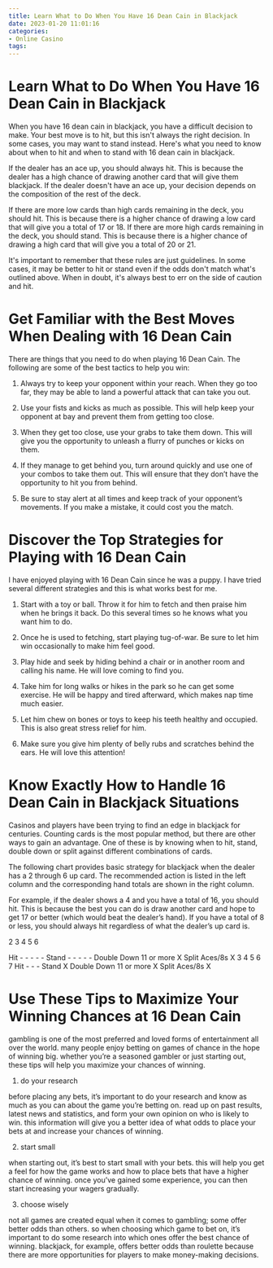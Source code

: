 ```yaml
---
title: Learn What to Do When You Have 16 Dean Cain in Blackjack 
date: 2023-01-20 11:01:16
categories:
- Online Casino
tags:
---
```



#  Learn What to Do When You Have 16 Dean Cain in Blackjack 

When you have 16 dean cain in blackjack, you have a difficult decision to make. Your best move is to hit, but this isn't always the right decision. In some cases, you may want to stand instead. Here's what you need to know about when to hit and when to stand with 16 dean cain in blackjack.

If the dealer has an ace up, you should always hit. This is because the dealer has a high chance of drawing another card that will give them blackjack. If the dealer doesn't have an ace up, your decision depends on the composition of the rest of the deck.

If there are more low cards than high cards remaining in the deck, you should hit. This is because there is a higher chance of drawing a low card that will give you a total of 17 or 18. If there are more high cards remaining in the deck, you should stand. This is because there is a higher chance of drawing a high card that will give you a total of 20 or 21.

It's important to remember that these rules are just guidelines. In some cases, it may be better to hit or stand even if the odds don't match what's outlined above. When in doubt, it's always best to err on the side of caution and hit.

#  Get Familiar with the Best Moves When Dealing with 16 Dean Cain 

There are things that you need to do when playing 16 Dean Cain. The following are some of the best tactics to help you win:

1. Always try to keep your opponent within your reach. When they go too far, they may be able to land a powerful attack that can take you out.

2. Use your fists and kicks as much as possible. This will help keep your opponent at bay and prevent them from getting too close.

3. When they get too close, use your grabs to take them down. This will give you the opportunity to unleash a flurry of punches or kicks on them.

4. If they manage to get behind you, turn around quickly and use one of your combos to take them out. This will ensure that they don’t have the opportunity to hit you from behind.

5. Be sure to stay alert at all times and keep track of your opponent’s movements. If you make a mistake, it could cost you the match.

#  Discover the Top Strategies for Playing with 16 Dean Cain 

I have enjoyed playing with 16 Dean Cain since he was a puppy. I have tried several different strategies and this is what works best for me.

1) Start with a toy or ball. Throw it for him to fetch and then praise him when he brings it back. Do this several times so he knows what you want him to do.

2) Once he is used to fetching, start playing tug-of-war. Be sure to let him win occasionally to make him feel good.

3) Play hide and seek by hiding behind a chair or in another room and calling his name. He will love coming to find you.

4) Take him for long walks or hikes in the park so he can get some exercise. He will be happy and tired afterward, which makes nap time much easier.

5) Let him chew on bones or toys to keep his teeth healthy and occupied. This is also great stress relief for him.

6) Make sure you give him plenty of belly rubs and scratches behind the ears. He will love this attention!

#  Know Exactly How to Handle 16 Dean Cain in Blackjack Situations 

Casinos and players have been trying to find an edge in blackjack for centuries. Counting cards is the most popular method, but there are other ways to gain an advantage. One of these is by knowing when to hit, stand, double down or split against different combinations of cards.

The following chart provides basic strategy for blackjack when the dealer has a 2 through 6 up card. The recommended action is listed in the left column and the corresponding hand totals are shown in the right column.

For example, if the dealer shows a 4 and you have a total of 16, you should hit. This is because the best you can do is draw another card and hope to get 17 or better (which would beat the dealer’s hand). If you have a total of 8 or less, you should always hit regardless of what the dealer’s up card is.

2 3 4 5 6

Hit - - - - -
Stand - - - - -
Double Down 11 or more X 
Split Aces/8s X 
3 4 5 6 7
Hit - - - Stand X 
Double Down 11 or more X 
Split Aces/8s X

#  Use These Tips to Maximize Your Winning Chances at 16 Dean Cain

 gambling is one of the most preferred and loved forms of entertainment all over the world. many people enjoy betting on games of chance in the hope of winning big. whether you’re a seasoned gambler or just starting out, these tips will help you maximize your chances of winning.

1. do your research

before placing any bets, it’s important to do your research and know as much as you can about the game you’re betting on. read up on past results, latest news and statistics, and form your own opinion on who is likely to win. this information will give you a better idea of what odds to place your bets at and increase your chances of winning.

2. start small

when starting out, it’s best to start small with your bets. this will help you get a feel for how the game works and how to place bets that have a higher chance of winning. once you’ve gained some experience, you can then start increasing your wagers gradually.

3. choose wisely

not all games are created equal when it comes to gambling; some offer better odds than others. so when choosing which game to bet on, it’s important to do some research into which ones offer the best chance of winning. blackjack, for example, offers better odds than roulette because there are more opportunities for players to make money-making decisions.